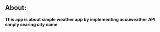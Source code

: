 ## About:
**This app is about simple weather app by implementing accuweather API simply searing city name**
